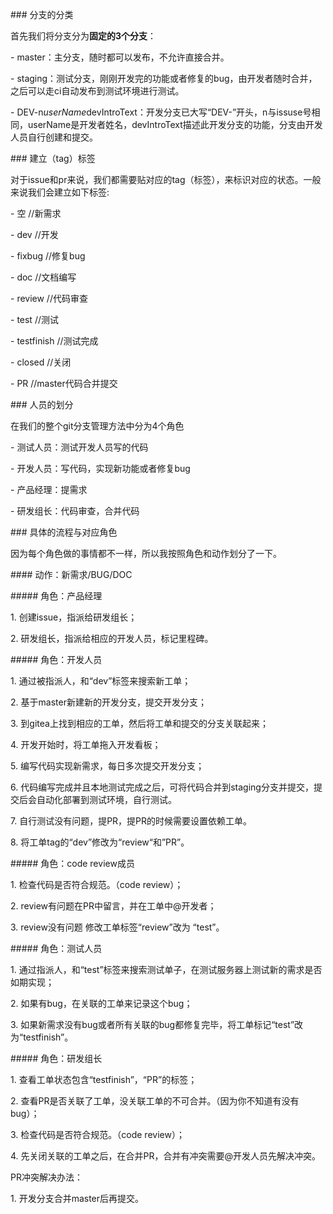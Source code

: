\### 分支的分类

首先我们将分支分为**固定的3个分支**：

\- master：主分支，随时都可以发布，不允许直接合并。

\- staging：测试分支，刚刚开发完的功能或者修复的bug，由开发者随时合并，之后可以走ci自动发布到测试环境进行测试。

\- DEV-n*userName*devIntroText：开发分支已大写“DEV-”开头，n与issuse号相同，userName是开发者姓名，devIntroText描述此开发分支的功能，分支由开发人员自行创建和提交。

\### 建立（tag）标签

对于issue和pr来说，我们都需要贴对应的tag（标签），来标识对应的状态。一般来说我们会建立如下标签:

\- 空 //新需求

\- dev //开发

\- fixbug //修复bug

\- doc //文档编写

\- review //代码审查

\- test //测试

\- testfinish //测试完成

\- closed //关闭

\- PR //master代码合并提交

\### 人员的划分

在我们的整个git分支管理方法中分为4个角色

\- 测试人员：测试开发人员写的代码

\- 开发人员：写代码，实现新功能或者修复bug

\- 产品经理：提需求

\- 研发组长：代码审查，合并代码

\### 具体的流程与对应角色

因为每个角色做的事情都不一样，所以我按照角色和动作划分了一下。

\#### 动作：新需求/BUG/DOC

\##### 角色：产品经理

1\. 创建issue，指派给研发组长；

2\. 研发组长，指派给相应的开发人员，标记里程碑。

\##### 角色：开发人员

1\. 通过被指派人，和“dev”标签来搜索新工单；

2\. 基于master新建新的开发分支，提交开发分支；

3\. 到gitea上找到相应的工单，然后将工单和提交的分支关联起来；

4\. 开发开始时，将工单拖入开发看板；

5\. 编写代码实现新需求，每日多次提交开发分支；

6\. 代码编写完成并且本地测试完成之后，可将代码合并到staging分支并提交，提交后会自动化部署到测试环境，自行测试。

7\. 自行测试没有问题，提PR，提PR的时候需要设置依赖工单。

8\. 将工单tag的“dev”修改为“review“和”PR”。

\#####  角色：code review成员

1\. 检查代码是否符合规范。（code review）；

2\. review有问题在PR中留言，并在工单中@开发者；

3\. review没有问题 修改工单标签“review”改为 “test”。

\##### 角色：测试人员

1\. 通过指派人，和“test”标签来搜索测试单子，在测试服务器上测试新的需求是否如期实现；

2\. 如果有bug，在关联的工单来记录这个bug；

3\. 如果新需求没有bug或者所有关联的bug都修复完毕，将工单标记“test”改为“testfinish”。

\##### 角色：研发组长

1\. 查看工单状态包含“testfinish”，“PR”的标签；

2\. 查看PR是否关联了工单，没关联工单的不可合并。（因为你不知道有没有bug）；

3\. 检查代码是否符合规范。（code review）；

4\. 先关闭关联的工单之后，在合并PR，合并有冲突需要@开发人员先解决冲突。

PR冲突解决办法：

1\. 开发分支合并master后再提交。